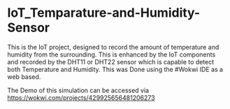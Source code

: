 # IoT_Temparature-and-Humidity-Sensor
This is the IoT project, designed to record the amount of temperature and humidity from the surrounding. This is enhanced by the IoT components and recorded by the DHT11 or DHT22 sensor which is capable to detect both Temperature and Humidity.
This was Done using the #Wokwi IDE as a web based.

The Demo of this simulation can be accessed via https://wokwi.com/projects/429925656481206273
